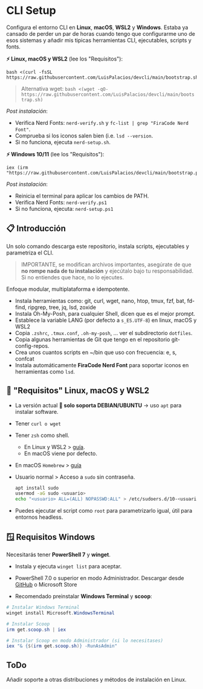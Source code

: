 # CLI Setup

Configura el entorno CLI en **Linux**, **macOS**, **WSL2** y **Windows**. Estaba ya cansado de perder un par de horas cuando tengo que configurarme uno de esos sistemas y añadir mis tipicas herramientas CLI, ejecutables, scripts y fonts.

**⚡ Linux, macOS y WSL2** (lee los "Requisitos"):

```console
bash <(curl -fsSL https://raw.githubusercontent.com/LuisPalacios/devcli/main/bootstrap.sh)
```

> Alternativa wget: `bash <(wget -qO- https://raw.githubusercontent.com/LuisPalacios/devcli/main/bootstrap.sh)`

*Post instalación*:

- Verifica Nerd Fonts: `nerd-verify.sh` y `fc-list | grep "FiraCode Nerd Font"`.
- Comprueba si los iconos salen bien (i.e. `lsd --version`.
- Si no funciona, ejecuta `nerd-setup.sh`.

**⚡ Windows 10/11** (lee los "Requisitos"):

```console
iex (irm "https://raw.githubusercontent.com/LuisPalacios/devcli/main/bootstrap.ps1")
```

*Post instalación*:

- Reinicia el terminal para aplicar los cambios de PATH.
- Verifica Nerd Fonts: `nerd-verify.ps1`
- Si no funciona, ejecuta: `nerd-setup.ps1`

## 📋 Introducción

Un solo comando descarga este repositorio, instala scripts, ejecutables y parametriza el CLI.

> IMPORTANTE, se modifican archivos importantes, asegúrate de que **no rompe nada de tu instalación** y ejecútalo bajo tu responsabilidad. Si no entiendes que hace, no lo ejecutes.

Enfoque modular, multiplataforma e idempotente.

- Instala herramientas como: git, curl, wget, nano, htop, tmux, fzf, bat, fd-find, ripgrep, tree, jq, lsd, zoxide
- Instala Oh-My-Posh, para cualquier Shell, dicen que es el mejor prompt.
- Establece la variable LANG (por defecto a `s_ES.UTF-8`) en linux, macOS y WSL2
- Copia `.zshrc`, `.tmux.conf`, `.oh-my-posh`, ... ver el subdirectorio `dotfiles`.
- Copia algunas herramientas de Git que tengo en el repositorio git-config-repos.
- Crea unos cuantos scripts en ~/bin que uso con frecuencia: e, s, confcat
- Instala automáticamente **FiraCode Nerd Font** para soportar iconos en herramientas como `lsd`.

## 🐧 "Requisitos" Linux, macOS y WSL2

- La versión actual **🧰 solo soporta DEBIAN/UBUNTU** -> uso `apt` para instalar software.
- Tener  `curl o wget`
- Tener `zsh` como shell.
  - En Linux y WSL2 > [guía](https://luispa.com/posts/2024-04-23-zsh/).
  - En macOS viene por defecto.
- En macOS `Homebrew` > [guía](https://brew.sh)
- Usuario normal > Acceso a `sudo` sin contraseña.

    ```bash
    apt install sudo
    usermod -aG sudo <usuario>
    echo "<usuario> ALL=(ALL) NOPASSWD:ALL" > /etc/sudoers.d/10-<usuario>
    ```

- Puedes ejecutar el script como `root` para parametrizarlo igual, útil para entornos headless.

## 🪟 Requisitos Windows

Necesitarás tener **PowerShell 7** y **winget**.

- Instala y ejecuta `winget list` para aceptar.

- PowerShell 7.0 o superior en modo Administrador. Descargar desde [GitHub](https://github.com/PowerShell/PowerShell/releases) o Microsoft Store

- Recomendado preinstalar **Windows Terminal** y **scoop**:

```PowerShell
# Instalar Windows Terminal
winget install Microsoft.WindowsTerminal

# Instalar Scoop
irm get.scoop.sh | iex

# Instalar Scoop en modo Administrador (si lo necesitases)
iex "& {$(irm get.scoop.sh)} -RunAsAdmin"
```

## ToDo

Añadir soporte a otras distribuciones y métodos de instalación en Linux.
